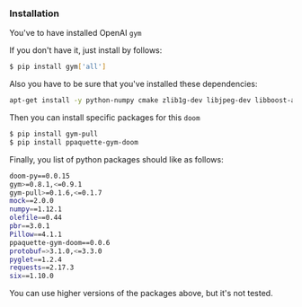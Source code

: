 ### Installation

You've to have installed OpenAI `gym`

If you don't have it, just install by follows:
```bash
$ pip install gym['all']
```

Also you have to be sure that you've installed these dependencies:
```bash
apt-get install -y python-numpy cmake zlib1g-dev libjpeg-dev libboost-all-dev gcc libsdl2-dev wget unzip git
```

Then you can install specific packages for this `doom`
```bash
$ pip install gym-pull
$ pip install ppaquette-gym-doom
```

Finally, you list of python packages should like as follows:
```bash
doom-py==0.0.15
gym>=0.8.1,<=0.9.1
gym-pull>=0.1.6,<=0.1.7
mock==2.0.0
numpy==1.12.1
olefile==0.44
pbr==3.0.1
Pillow==4.1.1
ppaquette-gym-doom==0.0.6
protobuf=>3.1.0,<=3.3.0
pyglet==1.2.4
requests==2.17.3
six==1.10.0
```
You can use higher versions of the packages above,
but it's not tested.

